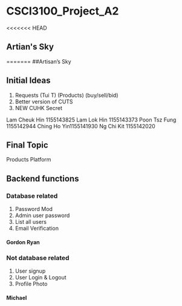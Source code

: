 # CSCI3100_Project_A2

<<<<<<< HEAD
## Artian's Sky
=======
##Artisan’s Sky

## Initial Ideas
1. Requests (Tui T) (Products) (buy/sell/bid)
2. Better version of CUTS
3. NEW CUHK Secret

>>>>>>>
Lam Cheuk Hin 1155143825
Lam Lok Hin 1155143373
Poon Tsz Fung 1155142944
Ching Ho Yin1155141930
Ng Chi Kit 1155142020

## Final Topic
Products Platform

## Backend functions
### Database related
1. Password Mod
2. Admin user password
3. List all users
4. Email Verification
#### Gordon Ryan
### Not database related
1. User signup
2. User Login & Logout
3. Profile Photo
#### Michael

